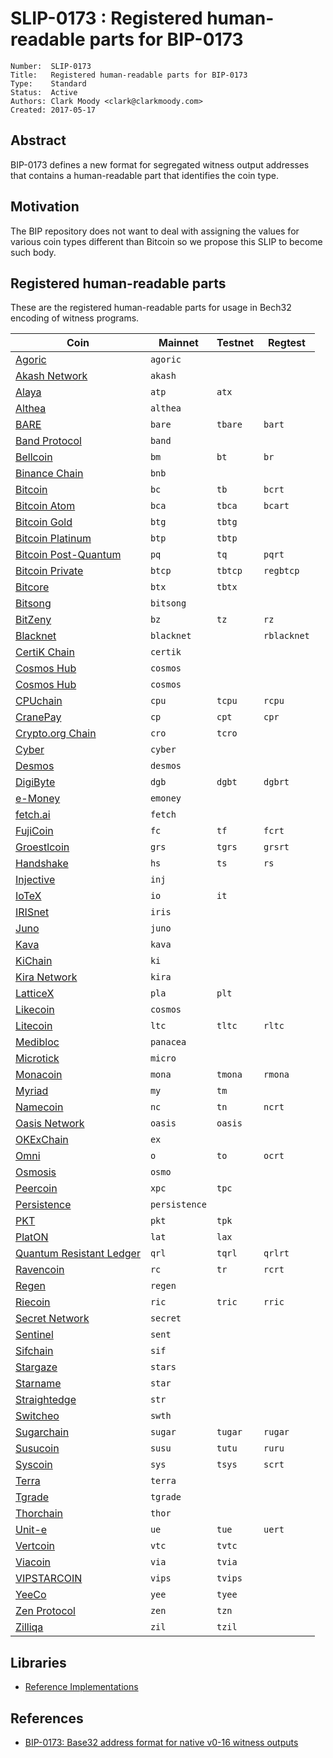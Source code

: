 # SLIP-0173 : Registered human-readable parts for BIP-0173

```
Number:  SLIP-0173
Title:   Registered human-readable parts for BIP-0173
Type:    Standard
Status:  Active
Authors: Clark Moody <clark@clarkmoody.com>
Created: 2017-05-17
```

## Abstract

BIP-0173 defines a new format for segregated witness output addresses that contains a human-readable part that identifies the coin type.

## Motivation

The BIP repository does not want to deal with assigning the values for various coin types different than Bitcoin so we propose this SLIP to become such body.

## Registered human-readable parts

These are the registered human-readable parts for usage in Bech32 encoding of witness programs.

| Coin                                           | Mainnet       | Testnet | Regtest     |
| ---------------------------------------------- | ------------- | ------- | ----------- |
| [Agoric](https://agoric.com/)                  | `agoric`      |         |             |
| [Akash Network](https://akash.network/)        | `akash`       |         |             |
| [Alaya](https://alaya.network/)                | `atp`         | `atx`   |             |
| [Althea](https://althea.net/)                  | `althea`      |         |             |
| [BARE](https://bare.network)                   | `bare`        | `tbare` | `bart`      |
| [Band Protocol](https://bandprotocol.com/)     | `band`        |         |             |
| [Bellcoin](https://bellcoin.web4u.jp/)         | `bm`          | `bt`    | `br`        |
| [Binance Chain](https://docs.binance.org/)     | `bnb`         |         |             |
| [Bitcoin](https://bitcoin.org/)                | `bc`          | `tb`    | `bcrt`      |
| [Bitcoin Atom](https://bitcoinatom.io/)        | `bca`         | `tbca`  | `bcart`     |
| [Bitcoin Gold](https://bitcoingold.org/)       | `btg`         | `tbtg`  |             |
| [Bitcoin Platinum](https://btcplt.org/)        | `btp`         | `tbtp`  |             |
| [Bitcoin Post-Quantum](https://bitcoinpq.org/) | `pq`          | `tq`    | `pqrt`      |
| [Bitcoin Private](https://btcprivate.org/)     | `btcp`        | `tbtcp` | `regbtcp`   |
| [Bitcore](https://bitcore.cc/)                 | `btx`         | `tbtx`  |             |
| [Bitsong](https://bitsong.io/)                 | `bitsong`     |         |             |
| [BitZeny](https://bitzeny.tech/)               | `bz`          | `tz`    | `rz`        |
| [Blacknet](https://blacknet.ninja/)            | `blacknet`    |         | `rblacknet` |
| [CertiK Chain](https://www.certik.org/about)   | `certik`      |         |             |
| [Cosmos Hub](https://cosmos.network/)          | `cosmos`      |         |             |
| [Cosmos Hub](https://cosmos.network/)          | `cosmos`      |         |             |
| [CPUchain](https://cpuchain.org)               | `cpu`         | `tcpu`  | `rcpu`      |
| [CranePay](https://cranepay.io/)               | `cp`          | `cpt`   | `cpr`       |
| [Crypto.org Chain](https://crypto.org)         | `cro`         | `tcro`  |             |
| [Cyber](https://cybercongress.ai/)             | `cyber`       |         |             |
| [Desmos](https://www.desmos.network/)          | `desmos`      |         |             |
| [DigiByte](https://www.digibyte.io/)           | `dgb`         | `dgbt`  | `dgbrt`     |
| [e-Money](https://www.e-money.com/)            | `emoney`      |         |             |
| [fetch.ai](https://fetch.ai/)                  | `fetch`       |         |             |
| [FujiCoin](http://www.fujicoin.org/)           | `fc`          | `tf`    | `fcrt`      |
| [Groestlcoin](https://groestlcoin.org/)        | `grs`         | `tgrs`  | `grsrt`     |
| [Handshake](https://handshake.org/)            | `hs`          | `ts`    | `rs`        |
| [Injective](https://injectiveprotocol.com/)    | `inj`         |         |             |
| [IoTeX](https://www.iotex.io/)                 | `io`          | `it`    |             |
| [IRISnet](https://irisnet.org/)                | `iris`        |         |             |
| [Juno](https://junochain.com/)                 | `juno`        |         |             |
| [Kava](https://www.kava.io/)                   | `kava`        |         |             |
| [KiChain](https://foundation.ki/)              | `ki`          |         |             |
| [Kira Network](https://kira.network/)          | `kira`        |         |             |
| [LatticeX](https://latticex.foundation/)       | `pla`         | `plt`   |             |
| [Likecoin](https://like.co/)                   | `cosmos`      |         |             |
| [Litecoin](https://litecoin.org/)              | `ltc`         | `tltc`  | `rltc`      |
| [Medibloc](https://medibloc.com/en/)           | `panacea`     |         |             |
| [Microtick](https://microtick.com/)            | `micro`       |         |             |
| [Monacoin](https://monacoin.org/)              | `mona`        | `tmona` | `rmona`     |
| [Myriad](https://myriadcoin.org/)              | `my`          | `tm`    |             |
| [Namecoin](https://www.namecoin.org/)          | `nc`          | `tn`    | `ncrt`      |
| [Oasis Network](https://oasisprotocol.org/)    | `oasis`       | `oasis` |             |
| [OKExChain](https://www.okex.com/okexchain)    | `ex`          |         |             |
| [Omni](https://www.omnilayer.org)              | `o`           | `to`    | `ocrt`      |
| [Osmosis](https://osmosis.zone)                | `osmo`        |         |             |
| [Peercoin](https://www.peercoin.net)           | `xpc`         | `tpc`   |             |
| [Persistence](https://persistence.one/)        | `persistence` |         |             |
| [PKT](https://github.com/pkt-cash/pktd)        | `pkt`         | `tpk`   |             |
| [PlatON](https://platon.network/)              | `lat`         | `lax`   |             |
| [Quantum Resistant Ledger](https://theqrl.org) | `qrl`         | `tqrl`  | `qrlrt`     |
| [Ravencoin](https://ravencoin.org/)            | `rc`          | `tr`    | `rcrt`      |
| [Regen](https://www.regen.network/)            | `regen`       |         |             |
| [Riecoin](https://riecoin.dev/)                | `ric`         | `tric`  | `rric`      |
| [Secret Network](https://scrt.network/)        | `secret`      |         |             |
| [Sentinel](https://sentinel.co/)               | `sent`        |         |             |
| [Sifchain](https://sifchain.finance/)          | `sif`         |         |             |
| [Stargaze](https://stargaze.zone/)             | `stars`       |         |             |
| [Starname](https://www.starname.me/)           | `star`        |         |             |
| [Straightedge](http://straighted.ge/)          | `str`         |         |             |
| [Switcheo](https://www.switcheo.com/)          | `swth`        |         |             |
| [Sugarchain](https://sugarchain.org/)          | `sugar`       | `tugar` | `rugar`     |
| [Susucoin](https://www.susukino.com/)          | `susu`        | `tutu`  | `ruru`      |
| [Syscoin](https://syscoin.org/)                | `sys`         | `tsys`  | `scrt`      |
| [Terra](https://terra.money/)                  | `terra`       |         |             |
| [Tgrade](https://tgrade.finance/)              | `tgrade`      |         |             |
| [Thorchain](https://thorchain.org/)            | `thor`        |         |             |
| [Unit-e](https://dtr.org/unit-e/)              | `ue`          | `tue`   | `uert`      |
| [Vertcoin](https://vertcoin.org/)              | `vtc`         | `tvtc`  |             |
| [Viacoin](https://viacoin.org/)                | `via`         | `tvia`  |             |
| [VIPSTARCOIN](https://www.vipstarcoin.jp/)     | `vips`        | `tvips` |             |
| [YeeCo](https://www.yeeco.io/)                 | `yee`         | `tyee`  |             |
| [Zen Protocol](https://zenprotocol.com/)       | `zen`         | `tzn`   |             |
| [Zilliqa](https://zilliqa.com/)                | `zil`         | `tzil`  |             |

## Libraries

* [Reference Implementations](https://github.com/sipa/bech32/tree/master/ref)

## References

* [BIP-0173: Base32 address format for native v0-16 witness outputs](https://github.com/bitcoin/bips/blob/master/bip-0173.mediawiki)

